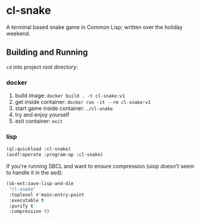 # cl-snake

A terminal based snake game in Common Lisp; written over the holiday weekend.

## Building and Running

`cd` into project root directory:

### docker

1. build image: `docker build . -t cl-snake:v1`
2. get inside container: `docker run -it --rm cl-snake:v1`
3. start game inside container: `./cl-snake`
4. try and enjoy yourself
5. exit container: `exit`

### lisp

```lisp
(ql:quickload :cl-snake)
(asdf:operate :program-op :cl-snake)
```

If you're running SBCL and want to ensure compression
(uiop doesn't seem to handle it in the asd):

```lisp
(sb-ext:save-lisp-and-die
 "cl-snake"
 :toplevel #'main:entry-point
 :executable t
 :purify t
 :compression 9)
```
